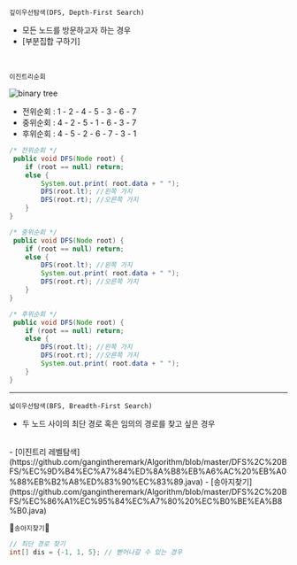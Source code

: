 `깊이우선탐색(DFS, Depth-First Search)` </br>
- 모든 노드를 방문하고자 하는 경우
- [부분집합 구하기]
</br>

`이진트리순회`</br>

![binary tree](https://user-images.githubusercontent.com/28912774/120569404-ce26a900-c450-11eb-8be6-c72bae145569.png) </br>
 
  - 전위순회 : 1 - 2 - 4 - 5 - 3 - 6 - 7
  - 중위순회 : 4 - 2 - 5 - 1 - 6 - 3 - 7
  - 후위순회 : 4 - 5 - 2 - 6 - 7 - 3 - 1

```java
/* 전위순회 */
 public void DFS(Node root) {
    if (root == null) return;
    else {
        System.out.print( root.data + " ");
        DFS(root.lt); //왼쪽 가지
        DFS(root.rt); //오른쪽 가지
    }
}

/* 중위순회 */
 public void DFS(Node root) {
    if (root == null) return;
    else {
        DFS(root.lt); //왼쪽 가지
        System.out.print( root.data + " ");
        DFS(root.rt); //오른쪽 가지
    }
}

/* 후위순회 */
 public void DFS(Node root) {
    if (root == null) return;
    else {
        DFS(root.lt); //왼쪽 가지
        DFS(root.rt); //오른쪽 가지
        System.out.print( root.data + " ");
    }
}
```
----

`넓이우선탐색(BFS, Breadth-First Search)` </br>
- 두 노드 사이의 최단 경로 혹은 임의의 경로를 찾고 싶은 경우
</br>
- [이진트리 레벨탐색](https://github.com/gangintheremark/Algorithm/blob/master/DFS%2C%20BFS/%EC%9D%B4%EC%A7%84%ED%8A%B8%EB%A6%AC%20%EB%A0%88%EB%B2%A8%ED%83%90%EC%83%89.java)
- [송아지찾기](https://github.com/gangintheremark/Algorithm/blob/master/DFS%2C%20BFS/%EC%86%A1%EC%95%84%EC%A7%80%20%EC%B0%BE%EA%B8%B0.java)

🐌`송아지찾기`🐌
```java
// 최단 경로 찾기
int[] dis = {-1, 1, 5}; // 뻗어나갈 수 있는 경우
```